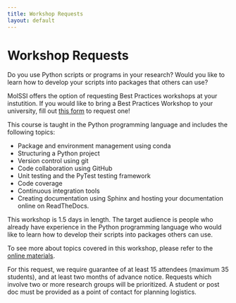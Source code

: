 ```yaml
---
title: Workshop Requests
layout: default
---
```


# Workshop Requests

Do you use Python scripts or programs in your research? Would you like to learn how to develop your scripts into packages that others can use?

MolSSI offers the option of requesting Best Practices workshops at your instutition. If you would like to bring a Best Practices Workshop to your university, fill out [this form](https://molssi.typeform.com/to/FGYzou) to request one!

This course is taught in the Python programming language and includes the following topics:
- Package and environment management using conda
- Structuring a Python project
- Version control using git
- Code collaboration using GitHub
- Unit testing and the PyTest testing framework
- Code coverage
- Continuous integration tools
- Creating documentation using Sphinx and hosting your documentation online on ReadTheDocs.

This workshop is 1.5 days in length. The target audience is people who already have experience in the Python programming language who would like to learn how to develop their scripts into packages others can use.

To see more about topics covered in this workshop, please refer to the [online materials](https://molssi-education.github.io/python-package-best-practices/index.html).

For this request, we require guarantee of at least 15 attendees (maximum 35 students), and at least two months of advance notice. Requests which involve two or more research groups will be prioritized. A student or post doc must be provided as a point of contact for planning logistics.

